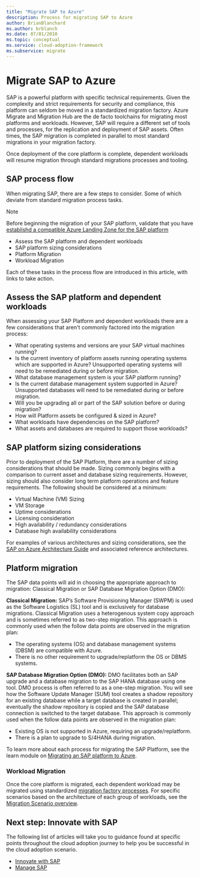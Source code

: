 ```yaml
---
title: "Migrate SAP to Azure"
description: Process for migrating SAP to Azure
author: BrianBlanchard
ms.author: brblanch
ms.date: 07/01/2010
ms.topic: conceptual
ms.service: cloud-adoption-framework
ms.subservice: migrate
---
```


# Migrate SAP to Azure

SAP is a powerful platform with specific technical requirements. Given the complexity and strict requirements for security and compliance, this platform can seldom be moved in a standardized migration factory. Azure Migrate and Migration Hub are the de facto toolchains for migrating most platforms and workloads. However, SAP will require a different set of tools and processes, for the replication and deployment of SAP assets. Often times, the SAP migration is completed in parallel to most standard migrations in your migration factory.

Once deployment of the core platform is complete, dependent workloads will resume migration through standard migrations processes and tooling.

## SAP process flow

When migrating SAP, there are a few steps to consider. Some of which deviate from standard migration process tasks.

> [!NOTE]
> Before beginning the migration of your SAP platform, validate that you have [establishd a compatible Azure Landing Zone for the SAP platform](./ready.md)

- Assess the SAP platform and dependent workloads
- SAP platform sizing considerations
- Platform Migration
- Workload Migration

Each of these tasks in the process flow are introduced in this article, with links to take action.

## Assess the SAP platform and dependent workloads

When assessing your SAP Platform and dependent workloads there are a few considerations that aren't commonly factored into the migration process:

- What operating systems and versions are your SAP virtual machines running?
- Is the current inventory of platform assets running operating systems which are supported in Azure? Unsupported operating systems will need to be remediated during or before migration.
- What database management system is your SAP platform running?
- Is the current database management system supported in Azure? Unsupported databases will need to be remediated during or before migration.
- Will you be upgrading all or part of the SAP solution before or during migration?
- How will Platform assets be configured & sized in Azure?
- What workloads have dependencies on the SAP platform?
- What assets and databases are required to support those workloads?

## SAP platform sizing considerations

Prior to deployment of the SAP Platform, there are a number of sizing considerations that should be made. Sizing commonly begins with a comparison to current asset and database sizing requirements. However, sizing should also consider long term platform operations and feature requirements. The following should be considered at a minimum:

- Virtual Machine (VM) Sizing
- VM Storage
- Uptime considerations
- Licensing consideration
- High availability / redundancy considerations
- Database high availability considerations

For examples of various architectures and sizing considerations, see the [SAP on Azure Architecture Guide](https://docs.microsoft.com/azure/architecture/reference-architectures/sap/sap-overview?bc=%2fazure%2fcloud-adoption-framework%2f_bread%2ftoc.json&toc=%2fazure%2fcloud-adoption-framework%2ftoc.json) and associated reference architectures.

## Platform migration

The SAP data points will aid in choosing the appropriate approach to migration: Classical Migration or SAP Database Migration Option (DMO):

**Classical Migration:** SAP’s Software Provisioning Manager (SWPM) is used as the Software Logistics (SL) tool and is exclusively for database migrations. Classical Migration uses a heterogenous system copy approach and is sometimes referred to as two-step migration. This approach is commonly used when the follow data points are observed in the migration plan:

- The operating systems (OS) and database management systems (DBSM) are compatible with Azure.
- There is no other requirement to upgrade/replatform the OS or DBMS systems.

**SAP Database Migration Option (DMO):** DMO facilitates both an SAP upgrade and a database migration to the SAP HANA database using one tool. DMO process is often referred to as a one-step migration. You will see how the Software Update Manager (SUM) tool creates a shadow repository for an existing database while a target database is created in parallel; eventually the shadow repository is copied and the SAP database connection is switched to the target database. This approach is commonly used when the follow data points are observed in the migration plan:

- Existing OS is not supported in Azure, requiring an upgrade/replatform.
- There is a plan to upgrade to S/4HANA during migration.

To learn more about each process for migrating the SAP Platform, see the learn module on [Migrating an SAP platform to Azure](https://docs.microsoft.com/learn/modules/migrate-sap-workloads-azure/).

### Workload Migration

Once the core platform is migrated, each dependent workload may be migrated using standardized [migration factory processes](../../migrate/index.md).
For specific scenarios based on the architecture of each group of workloads, see the [Migration Scenario overview](../index.md).

## Next step: Innovate with SAP

The following list of articles will take you to guidance found at specific points throughout the cloud adoption journey to help you be successful in the cloud adoption scenario.

- [Innovate with SAP](./innovate.md)
- [Manage SAP](./manage.md)

